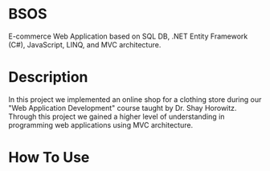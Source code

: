 # BSOS
E-commerce Web Application based on SQL DB, .NET Entity Framework (C#), JavaScript, LINQ, and MVC architecture.

# Description
In this project we implemented an online shop for a clothing store during our "Web Application Development" course taught by Dr. Shay Horowitz.
Through this project we gained a higher level of understanding in programming web applications using MVC architecture.

# How To Use
